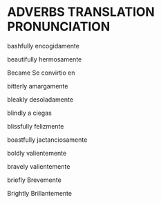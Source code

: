 
# ADVERBS                TRANSLATION                 PRONUNCIATION

bashfully                encogidamente

beautifully              hermosamente

Became                   Se convirtio en

bitterly                 amargamente

bleakly                  desoladamente

blindly                  a ciegas

blissfully               felizmente

boastfully               jactanciosamente

boldly                   valientemente

bravely                  valientemente

briefly                  Brevemente

Brightly                 Brillantemente

